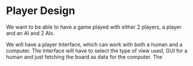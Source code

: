 # Player Design

We want to be able to have a game played with either 2 players, a player and an
AI and 2 AIs.

We will have a player Interface, which can work with both a human and a computer. The Interface
will have to select the type of view used, GUI for a human and just fetching the board as data
for the computer. The 
